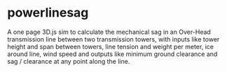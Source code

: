 # powerlinesag
A one page 3D.js sim to calculate the mechanical sag in an Over-Head transmission line between two transmission towers, with inputs like tower height and span between towers, line tension and weight per meter, ice around line, wind speed and outputs like minimum ground clearance and sag / clearance at any point along the line.

